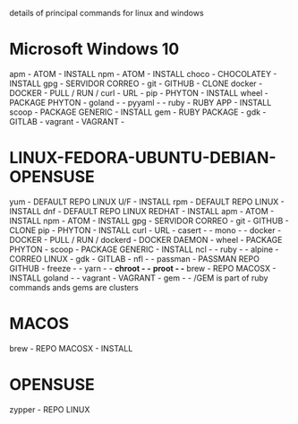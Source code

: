 
details of principal commands for linux and windows

# Microsoft Windows 10

apm 			  - ATOM				      - INSTALL
npm 			  - ATOM				      - INSTALL
choco 			- CHOCOLATEY	      - INSTALL
gpg 			  - SERVIDOR CORREO		-
git 			  - GITHUB      			- CLONE
docker 			- DOCKER			      - PULL / RUN /
curl 			  - URL				        -
pip 			  - PHYTON		      	- INSTALL
wheel			  - PACKAGE PHYTON 		-
goland			-			            	-
pyyaml			-				            -
ruby			  - RUBY APP  	  		- INSTALL
scoop			  - PACKAGE GENERIC		- INSTALL
gem			    - RUBY PACKAGE			-
gdk			    - GITLAB      			-
vagrant			- VAGRANT			      -		

# LINUX-FEDORA-UBUNTU-DEBIAN-OPENSUSE

yum		  	- DEFAULT REPO LINUX U/F	    - INSTALL
rpm			  - DEFAULT REPO LINUX		      - INSTALL
dnf			  - DEFAULT REPO LINUX REDHAT	  - INSTALL
apm			  - ATOM                				- INSTALL
npm			  - ATOM		                		- INSTALL
gpg			  - SERVIDOR CORREO		          -
git			  - GITHUB              			  - CLONE
pip			  - PHYTON		                	- INSTALL
curl			- URL				                  - 
casert		-                     				-
mono			-				                      -
docker	  - DOCKER	              		  - PULL / RUN /
dockerd		- DOCKER DAEMON			          -
wheel   	- PACKAGE PHYTON	          	-
scoop			- PACKAGE GENERIC		          - INSTALL
ncl			  -                     				-
ruby			-				                      -
alpine	  - CORREO LINUX          			-
gdk			  - GITLAB			                -
nfl			  -                     				-
passman		- PASSMAN REPO GITHUB 				-
freeze		-                     				-
yarn			-				                      -
**chroot	-                     				-**
**proot		-				                      -**
brew			- REPO MACOSX		            	- INSTALL
goland		-			                    	  -
vagrant		- VAGRANT			                -
gem			  -				                      -           /GEM is part of ruby commands ands gems are clusters

# MACOS

brew			- REPO MACOSX			- INSTALL

# OPENSUSE

zypper			- REPO LINUX
